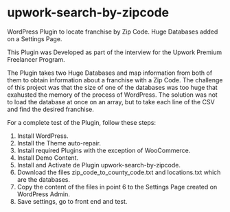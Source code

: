 # upwork-search-by-zipcode
WordPress Plugin to locate franchise by Zip Code. Huge Databases added on a Settings Page.

This Plugin was Developed as part of the interview for the Upwork Premium Freelancer Program.

The Plugin takes two Huge Databases and map information from both of them to obtain information about a franchise with a Zip Code. The challenge of this project was that the size of one of the databases was too huge that exahusted the memory of the process of WordPress. The solution was not to load the database at once on an array, but to take each line of the CSV and find the desired franchise.

For a complete test of the Plugin, follow these steps:

  1. Install WordPress.
  2. Install the Theme auto-repair.
  3. Install required Plugins with the exception of WooCommerce.
  4. Install Demo Content.
  5. Install and Activate de Plugin upwork-search-by-zipcode.
  6. Download the files zip_code_to_county_code.txt and locations.txt which are the databases.
  7. Copy the content of the files in point 6 to the Settings Page created on WordPress Admin.
  8. Save settings, go to front end and test.
